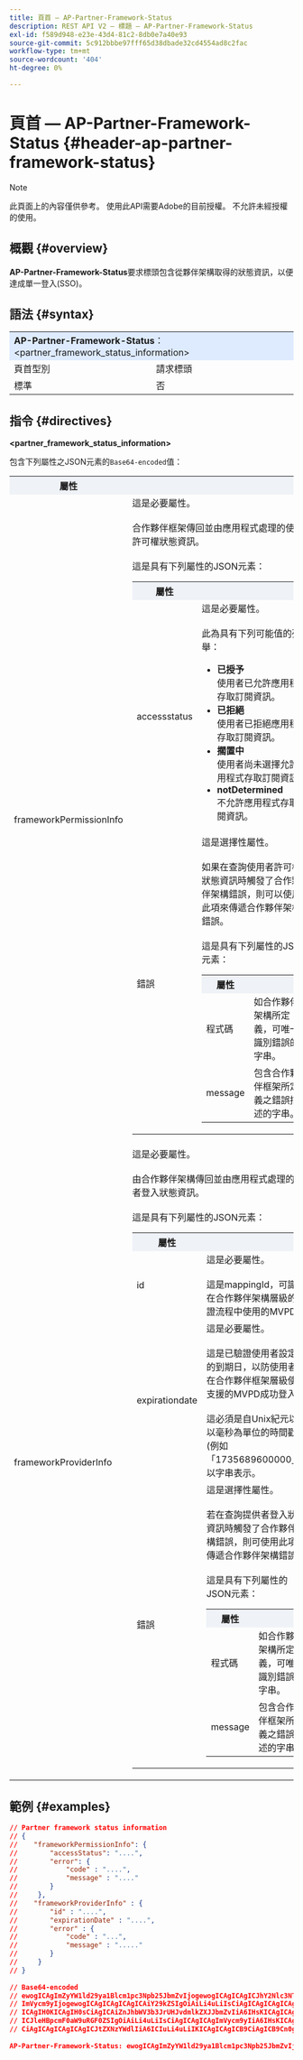 ```yaml
---
title: 頁首 — AP-Partner-Framework-Status
description: REST API V2 — 標題 — AP-Partner-Framework-Status
exl-id: f589d948-e23e-43d4-81c2-8db0e7a40e93
source-git-commit: 5c912bbbe97fff65d38dbade32cd4554ad8c2fac
workflow-type: tm+mt
source-wordcount: '404'
ht-degree: 0%

---
```


# 頁首 — AP-Partner-Framework-Status {#header-ap-partner-framework-status}

>[!NOTE]
>
> 此頁面上的內容僅供參考。 使用此API需要Adobe的目前授權。 不允許未經授權的使用。

## 概觀 {#overview}

<b>AP-Partner-Framework-Status</b>要求標頭包含從夥伴架構取得的狀態資訊，以便達成單一登入(SSO)。

## 語法 {#syntax}

<table style="table-layout:auto">
   <tr>
      <td style="background-color: #DEEBFF;" colspan="2"><b>AP-Partner-Framework-Status</b>： &lt;partner_framework_status_information&gt;</td>
   </tr>
   <tr>
      <td>頁首型別</td>
      <td>請求標頭</td>
   </tr>
   <tr>
      <td>標準</td>
      <td>否</td>
   </tr>
</table>

## 指令 {#directives}

<b>&lt;partner_framework_status_information></b>

包含下列屬性之JSON元素的`Base64-encoded`值：

<table style="table-layout:auto">
   <tr>
      <th style="background-color: #EFF2F7; width: 15%;">屬性</th>
      <th style="background-color: #EFF2F7;"></th>
   </tr>
   <tr>
      <td>frameworkPermissionInfo</td>
      <td>
         這是必要屬性。
         <br/><br/>
         合作夥伴框架傳回並由應用程式處理的使用者許可權狀態資訊。
         <br/><br/>
         這是具有下列屬性的JSON元素：
         <br/>
         <table>
            <tr>
               <th style="background-color: #EFF2F7; width: 15%;">屬性</th>
               <th style="background-color: #EFF2F7;"></th>
            </tr>
            <tr>
               <td>accessstatus</td>
               <td>
                  這是必要屬性。
                  <br/><br/>
                  此為具有下列可能值的列舉：
                  <br/>
                  <ul>
                     <li><b>已授予</b><br/>使用者已允許應用程式存取訂閱資訊。</li>
                     <li><b>已拒絕</b><br/>使用者已拒絕應用程式存取訂閱資訊。</li>
                     <li><b>擱置中</b><br/>使用者尚未選擇允許應用程式存取訂閱資訊。</li>
                     <li><b>notDetermined</b><br/>不允許應用程式存取訂閱資訊。</li>
                  </ul>
               </td>
            </tr>
            <tr>
               <td>錯誤</td>
               <td>
                  這是選擇性屬性。
                  <br/><br/>
                  如果在查詢使用者許可權狀態資訊時觸發了合作夥伴架構錯誤，則可以使用此項來傳遞合作夥伴架構錯誤。
                  <br/><br/>
                  這是具有下列屬性的JSON元素：
                  <br/>
                  <table>
                     <tr>
                        <th style="background-color: #EFF2F7; width: 15%;">屬性</th>
                        <th style="background-color: #EFF2F7;"></th>
                     </tr>
                     <tr>
                        <td>程式碼</td>
                        <td>如合作夥伴架構所定義，可唯一識別錯誤的字串。</td>
                     </tr>
                     <tr>
                        <td>message</td>
                        <td>包含合作夥伴框架所定義之錯誤描述的字串。</td>
                     </tr>
                  </table>
               </td>
            </tr>
         </table>
      </td>
   </tr>
   <tr>
      <td>frameworkProviderInfo</td>
      <td>
         這是必要屬性。
         <br/><br/>
         由合作夥伴架構傳回並由應用程式處理的提供者登入狀態資訊。
         <br/><br/>
         這是具有下列屬性的JSON元素：
         <br/>
         <table>
            <tr>
               <th style="background-color: #EFF2F7; width: 15%;">屬性</th>
               <th style="background-color: #EFF2F7;"></th>
            </tr>
            <tr>
               <td>id</td>
               <td>
                  這是必要屬性。
                  <br/><br/>
                  這是mappingId，可識別在合作夥伴架構層級的驗證流程中使用的MVPD。
               </td>
            </tr>
            <tr>
               <td>expirationdate</td>
               <td>
                  這是必要屬性。
                  <br/><br/>
                  這是已驗證使用者設定檔的到期日，以防使用者已在合作夥伴框架層級使用支援的MVPD成功登入。
                  <br/><br/>
                  這必須是自Unix紀元以來以毫秒為單位的時間戳記(例如「1735689600000」)，以字串表示。
               </td>
            </tr>
            <tr>
               <td>錯誤</td>
               <td>
                  這是選擇性屬性。
                  <br/><br/>
                  若在查詢提供者登入狀態資訊時觸發了合作夥伴架構錯誤，則可使用此項來傳遞合作夥伴架構錯誤。
                  <br/><br/>
                  這是具有下列屬性的JSON元素：
                  <br/>
                  <table>
                     <tr>
                        <th style="background-color: #EFF2F7; width: 15%;">屬性</th>
                        <th style="background-color: #EFF2F7;"></th>
                     </tr>
                     <tr>
                        <td>程式碼</td>
                        <td>如合作夥伴架構所定義，可唯一識別錯誤的字串。</td>
                     </tr>
                     <tr>
                        <td>message</td>
                        <td>包含合作夥伴框架所定義之錯誤描述的字串。</td>
                     </tr>
                  </table>
               </td>
            </tr>
         </table>
      </td>
   </tr>
</table>

## 範例 {#examples}

```JSON
// Partner framework status information
// {
//    "frameworkPermissionInfo": {
//        "accessStatus": "....",
//        "error": {
//            "code" : "....",
//            "message" : "...."
//        }
//     },
//    "frameworkProviderInfo" : {
//        "id" : "....",
//        "expirationDate" : "....",
//        "error" : {
//            "code" : "...",
//            "message" : "....."
//        }
//     }
// }  
 
// Base64-encoded
// ewogICAgImZyYW1ld29ya1Blcm1pc3Npb25JbmZvIjogewogICAgICAgICJhY2Nlc3NTdGF0dXMiOiAiLi4uLiIsCiAgICAgICAg
// ImVycm9yIjogewogICAgICAgICAgICAiY29kZSIgOiAiLi4uLiIsCiAgICAgICAgICAgICJtZXNzYWdlIiA6ICIuLi4uIgogICAg
// ICAgIH0KICAgIH0sCiAgICAiZnJhbWV3b3JrUHJvdmlkZXJJbmZvIiA6IHsKICAgICAgICAiaWQiIDogIi4uLi4iLAogICAgICAg
// ICJleHBpcmF0aW9uRGF0ZSIgOiAiLi4uLiIsCiAgICAgICAgImVycm9yIiA6IHsKICAgICAgICAgICAgImNvZGUiIDogIi4uLiIs
// CiAgICAgICAgICAgICJtZXNzYWdlIiA6ICIuLi4uLiIKICAgICAgICB9CiAgICB9Cn0gIA==
 
AP-Partner-Framework-Status: ewogICAgImZyYW1ld29ya1Blcm1pc3Npb25JbmZvIjogewogICAgICAgICJhY2Nlc3NTdGF0dXMiOiAiLi4uLiIsCiAgICAgICAgImVycm9yIjogewogICAgICAgICAgICAiY29kZSIgOiAiLi4uLiIsCiAgICAgICAgICAgICJtZXNzYWdlIiA6ICIuLi4uIgogICAgICAgIH0KICAgIH0sCiAgICAiZnJhbWV3b3JrUHJvdmlkZXJJbmZvIiA6IHsKICAgICAgICAiaWQiIDogIi4uLi4iLAogICAgICAgICJleHBpcmF0aW9uRGF0ZSIgOiAiLi4uLiIsCiAgICAgICAgImVycm9yIiA6IHsKICAgICAgICAgICAgImNvZGUiIDogIi4uLiIsCiAgICAgICAgICAgICJtZXNzYWdlIiA6ICIuLi4uLiIKICAgICAgICB9CiAgICB9Cn0gIA==
```
